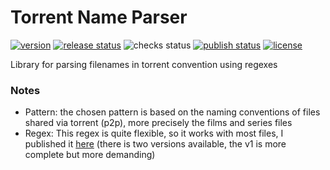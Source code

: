 # Torrent Name Parser

[![version](https://img.shields.io/github/v/release/mdaubie/torrent-name-parser?display_name=tag)](https://github.com/mdaubie/torrent-name-parser/releases/latest)
[![release status](https://github.com/mdaubie/torrent-name-parser/actions/workflows/release.yml/badge.svg)](https://github.com/mdaubie/torrent-name-parser/actions/workflows/release.yml)
![checks status](https://img.shields.io/github/checks-status/mdaubie/torrent-name-parser/master)
[![publish status](https://github.com/mdaubie/torrent-name-parser/actions/workflows/publish.yml/badge.svg)](https://github.com/mdaubie/torrent-name-parser/actions/workflows/publish.yml)
[![license](https://img.shields.io/github/license/mdaubie/torrent-name-parser)](https://github.com/mdaubie/torrent-name-parser/blob/master/LICENSE)

Library for parsing filenames in torrent convention using regexes

### Notes

- Pattern: the chosen pattern is based on the naming conventions of files shared via torrent (p2p), more precisely the
  films and series files
- Regex: This regex is quite flexible, so it works with most files, I published
  it [here](https://regex101.com/library/HNJVuO) (there is two versions available, the v1 is more complete but more
  demanding)
